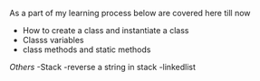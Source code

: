 As a part of my learning process below are covered here till now
- How to create a class and instantiate a class
- Classs variables
- class methods and static methods

*Others*
-Stack
-reverse a string in stack
-linkedlist